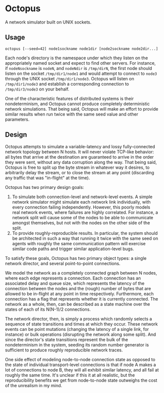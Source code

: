 Octopus
=======

A network simulator built on UNIX sockets.


Usage
-----

    octopus [--seed=42] node1sockname node1dir [node2sockname node2dir...]

Each node's directory is the namespace under which they listen on the
appropriately named socket and expect to find other servers. For instance, if
`nodeNsockname` is `nodeN`, and `nodeNdir` is `/tmp/dirN`, the first node should
listen on the socket `/tmp/dir1/node1` and would attempt to connect to `node3`
through the UNIX socket `/tmp/dir1/node3`. Octopus will listen on
`/tmp/dir1/node3` and establish a corresponding connection to `/tmp/dir3/node3`
on your behalf.

One of the characteristic features of distributed systems is their
nondeterminism, and Octopus cannot produce completely deterministic network
simulations. That being said, Octopus will make an effort to provide similar
results when run twice with the same seed value and other parameters.


Design
------

Octopus attempts to simulate a variable-latency and lossy fully-connected
network topology between N hosts. It will never violate TCP-like behavior: all
bytes that arrive at the destination are guaranteed to arrive in the order they
were sent, without any data corruption along the way. That being said, Octopus
is free to split up the byte stream in whatever way it desires, to arbitrarily
delay the stream, or to close the stream at any point (discarding any traffic
that was "in-flight" at the time).

Octopus has two primary design goals:
1. To simulate both connection-level and network-level events. A simple network
   simulator might simulate each network link individually, with every
   connection failing independently. However, this poorly models real network
   events, where failures are highly correlated. For instance, a network split
   will cause some of the nodes to be able to communicate amongst themselves,
   but not with the nodes on the other side of the split.
2. To provide roughly-reproducible results. In particular, the system should be
   architected in such a way that running it twice with the same seed on agents
   with roughly the same communication pattern will exercise similar code paths
   and trigger similar application-level bugs.

To satisfy these goals, Octopus has two primary object types: a single network
director, and several point-to-point connections.

We model the network as a completely connected graph between N nodes, where each
edge represents a connection. Each connection has an associated delay and queue
size, which represents the latency of the connection between the nodes and the
(rough) number of bytes that are allowed to be in-flight at any point in time
respectively. Furthermore, each connection has a flag that represents whether it
is currently connected. The network as a whole, then, can be described as a
state machine over the states of each of its N(N-1)/2 connections.

The network director, then, is simply a process which randomly selects a
sequence of state transitions and times at which they occur. These network
events can be point mutations (changing the latency of a single link, for
instance) or bulk operations (disrupting the network along some split). And
since the director's state transitions represent the bulk of the nondeterminism
in the system, seeding its random number generator is sufficient to produce
roughly reproducible network traces.

One side effect of modeling node-to-node connection state as opposed to the
state of individual transport-level connections is that if node A makes a lot of
connections to node B, they will all exhibit similar latency, and all fail at
roughly the same time. It's unclear if this it at all realistic, but the
reproducibility benefits we get from node-to-node state outweighs the cost of
the unrealism in my mind.
